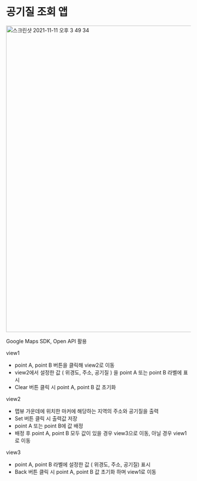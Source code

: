 # 공기질 조회 앱
 <img width="833" alt="스크린샷 2021-11-11 오후 3 49 34" src="https://user-images.githubusercontent.com/73145656/141251329-153cd06c-1c72-40ef-a9c5-0a221a831613.png">

Google Maps SDK, Open API 활용

view1
- point A, point B 버튼을 클릭해 view2로 이동
- view2에서 설정한 값 ( 위경도, 주소, 공기질 ) 을 point A 또는 point B 라벨에 표시
- Clear 버튼 클릭 시 point A, point B 값 초기화

view2
- 맵뷰 가운데에 위치한 마커에 해당하는 지역의 주소와 공기질을 출력
- Set 버튼 클릭 시 출력값 저장
- point A 또는 point B에 값 배정
- 배정 후 point A, point B 모두 값이 있을 경우 view3으로 이동, 아닐 경우 view1로 이동

view3
- point A, point B 라벨에 설정한 값 ( 위경도, 주소, 공기질) 표시
- Back 버튼 클릭 시 point A, point B 값 초기화 하며 view1로 이동
